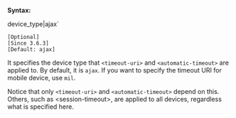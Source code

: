 **Syntax:**

<device-type>device_type|ajax`</device-type>

`[Optional]`  
`[Since 3.6.3]`  
`[Default: ajax]`

It specifies the device type that `<timeout-uri>` and
`<automatic-timeout>` are applied to. By default, it is `ajax`. If you
want to specify the timeout URI for mobile device, use `mil`.

Notice that only `<timeout-uri>` and `<automatic-timeout>` depend on
this. Others, such as \<session-timeout\>, are applied to all devices,
regardless what is specified here.


